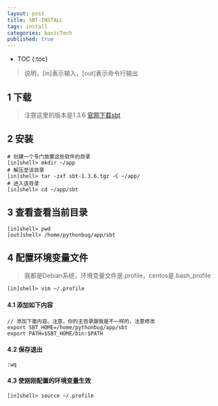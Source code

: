 ```yaml
---
layout: post
title: SBT-INSTALL
tags: install
categories: basicTech
published: true
---
```


* TOC
{:toc}


>说明，[in]表示输入，[out]表示命令行输出

## 1 下载

>注意这里的版本是1.3.6
[官网下载sbt](https://piccolo.link/sbt-1.3.6.tgz)

## 2 安装

~~~shell
# 创建一个专门放置这些软件的目录
[in]shell> mkdir ~/app
# 解压至该目录
[in]shell> tar -zxf sbt-1.3.6.tgz -C ~/app/
# 进入该目录
[in]shell> cd ~/app/sbt
~~~

## 3 查看查看当前目录

~~~shell
[in]shell> pwd
[out]shell> /home/pythonbug/app/sbt
~~~

## 4 配置环境变量文件

>我都是Debian系统，环境变量文件是.profile，centos是.bash_profile

~~~shell
[in]shell> vim ~/.profile
~~~

#### 4.1 添加如下内容

~~~shell
// 添加下面内容。注意，你的主目录跟我是不一样的，注意修改
export SBT_HOME=/home/pythonbug/app/sbt
export PATH=$SBT_HOME/bin:$PATH
~~~

#### 4.2 保存退出
`:wq`

#### 4.3 使刚刚配置的环境变量生效
~~~shell
[in]shell> source ~/.profile
~~~
